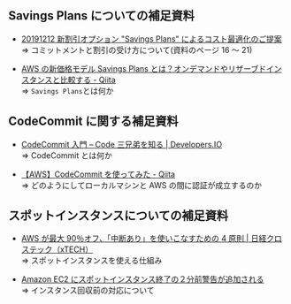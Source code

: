## Savings Plans についての補足資料

-   [20191212 新割引オプション "Savings Plans" によるコスト最適化のご提案](https://www.slideshare.net/AmazonWebServicesJapan/20191212-savings-plans)  
    ⇒ コミットメントと割引の受け方について(資料のページ 16 ～ 21)

-   [AWS の新価格モデル Savings Plans とは？オンデマンドやリザーブドインスタンスと比較する - Qiita](https://qiita.com/nasuvitz/items/1317495450e91c987cba)  
    ⇒ `Savings Plans`とは何か

## CodeCommit に関する補足資料

-   [CodeCommit 入門 – Code 三兄弟を知る | Developers.IO](https://dev.classmethod.jp/articles/codecommit-introduction/)  
    ⇒ CodeCommit とは何か

-   [【AWS】CodeCommit を使ってみた - Qiita](https://qiita.com/hisayuki/items/ed9fc33fe22541a2ee4e)  
    ⇒ どのようにしてローカルマシンと AWS の間に認証が成立するのか

## スポットインスタンスについての補足資料

-   [AWS が最大 90％オフ、「中断あり」を使いこなすための 4 原則 | 日経クロステック（xTECH）](https://xtech.nikkei.com/atcl/nxt/column/18/01263/040200002/)  
    ⇒ スポットインスタンスを使える仕組み

-   [Amazon EC2 にスポットインスタンス終了の２分前警告が追加される](https://www.infoq.com/jp/news/2015/02/ec2-spot-termination-notices/)  
    ⇒ インスタンス回収前の対応について

